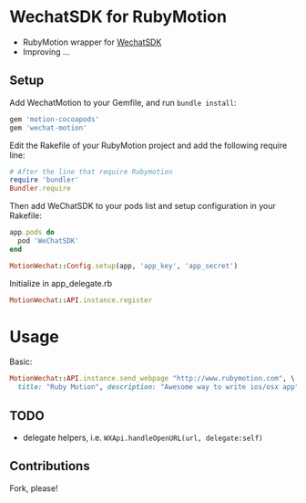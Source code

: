 WechatSDK for RubyMotion
====================

- RubyMotion wrapper for [WechatSDK](https://open.weixin.qq.com)
- Improving ...

## Setup

Add WechatMotion to your Gemfile, and run `bundle install`:
```ruby
gem 'motion-cocoapods'
gem 'wechat-motion'
```

Edit the Rakefile of your RubyMotion project and add the following require line:
```ruby
# After the line that require Rubymotion
require 'bundler'
Bundler.require
```

Then add WeChatSDK to your pods list and setup configuration in your Rakefile:
```ruby
app.pods do
  pod 'WeChatSDK'
end

MotionWechat::Config.setup(app, 'app_key', 'app_secret')
```

Initialize in app_delegate.rb
```ruby
MotionWechat::API.instance.register
```

Usage
==========

Basic:

```ruby
MotionWechat::API.instance.send_webpage "http://www.rubymotion.com", \
  title: "Ruby Motion", description: "Awesome way to write ios/osx app"
```

## TODO
- delegate helpers, i.e. `WXApi.handleOpenURL(url, delegate:self)`

## Contributions

Fork, please!

